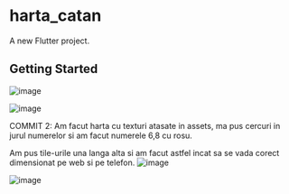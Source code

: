 # harta_catan

A new Flutter project.

## Getting Started

![image](https://github.com/user-attachments/assets/7c27a684-5ea8-4956-8df1-484e706329ee)

![image](https://github.com/user-attachments/assets/bf57c7e1-adc6-4f0f-9454-2866276a8725)

COMMIT 2:
Am facut harta cu texturi atasate in assets, ma pus cercuri in jurul numerelor si am facut numerele 6,8 cu rosu.

Am pus tile-urile una langa alta si am facut astfel incat sa se vada corect dimensionat pe web si pe telefon.
![image](https://github.com/user-attachments/assets/26c74308-064c-4116-af98-64ec0129507a)

![image](https://github.com/user-attachments/assets/59a6552e-85e6-4e4c-ba6a-aaa3064fe287)
